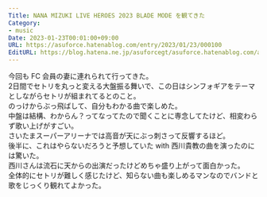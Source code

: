 ```yaml
---
Title: NANA MIZUKI LIVE HEROES 2023 BLADE MODE を観てきた
Category:
- music
Date: 2023-01-23T00:01:00+09:00
URL: https://asuforce.hatenablog.com/entry/2023/01/23/000100
EditURL: https://blog.hatena.ne.jp/asuforcegt/asuforce.hatenablog.com/atom/entry/4207112889956737356
---
```


今回も FC 会員の妻に連れられて行ってきた。  
2日間でセトリを丸っと変える大盤振る舞いで、この日はシンフォギアをテーマとしながらセトリが組まれてるとのこと。  
のっけからぶっ飛ばして、自分もわかる曲で楽しめた。  
中盤は結構、わからん？ってなってたので聞くことに専念してたけど、相変わらず歌い上げがすごい。  
さいたまスーパーアリーナでは高音が天にぶっ刺さって反響するほど。  
後半に、これはやらないだろうと予想していた with 西川貴教の曲を演ったのには驚いた。  
西川さんは流石に天からの出演だったけどめちゃ盛り上がって面白かった。  
全体的にセトリが難しく感じたけど、知らない曲も楽しめるマンなのでバンドと歌をじっくり観れてよかった。
